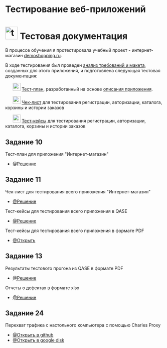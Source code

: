 # Тестирование веб-приложений
# <img width="40" height="40" src="https://img.icons8.com/nolan/96/terms-and-conditions.png" alt="terms-and-conditions"/> Тестовая документация
В процессе обучения я протестировала учебный проект - интернет-магазин [demoshopping.ru](https://qa.demoshopping.ru/). 

В ходе тестирования был проведен [анализ требований и макета](https://docs.google.com/spreadsheets/d/1AWmqBFU4i7uSIB__kxB23_H77kUk-Cy7b0qUGg14ULw/edit?usp=sharing), созданных для этого приложения, и подготовлена следующая тестовая документация:

&nbsp;&nbsp;&nbsp;&nbsp;&nbsp;
<img width="25" height="25" src="https://img.icons8.com/nolan/96/google-docs.png" alt="google-docs"/> [Тест-план](https://docs.google.com/spreadsheets/d/1g9FF8k1fny1X_Kk6vj2HiBU7Auntn2LdtZs-od5P7Rg/edit?usp=sharing), разработанный на основе [описания приложения](https://docs.google.com/document/d/1rTRjPdvvMNsx64m9p_IrM2gAe0uFk7bQxMRniyzaDU0/edit?usp=sharing). 

&nbsp;&nbsp;&nbsp;&nbsp;&nbsp;
<img width="25" height="25" src="https://img.icons8.com/nolan/96/google-docs.png" alt="google-docs"/> [Чек-лист](https://docs.google.com/spreadsheets/d/1KciGpOBABESt9LwOlYmmRTzdWTx-Nj1z1S1INiBTboY/edit?usp=sharing) для тестирования регистрации, авторизации, каталога, корзины и истории заказов

&nbsp;&nbsp;&nbsp;&nbsp;&nbsp;
<img width="25" height="25" src="https://img.icons8.com/nolan/96/google-docs.png" alt="google-docs"/> [Тест-кейсы](https://drive.google.com/file/d/1bvjTcjOUm0AZ9OWZKLLog1Pv8gEJladA/view?usp=sharing) для тестирования регистрации, авторизации, каталога, корзины и истории заказов





## Задание 10
Тест-план для приложения "Интернет-магазин"
- [@Решение](https://docs.google.com/spreadsheets/d/1nW8e5WOhzZizjrDxYJv_n4jwxKM5fJq-LaKYtWIh0vE/edit?usp=sharing)
## Задание 11
Чек-лист для тестирования всего приложения "Интернет-магазин"
- [@Решение](https://docs.google.com/spreadsheets/d/1Encdwvh5uGrdvFM48lNmcgrNIXkxCs5kW2wGyDSlym8/edit?usp=sharing)

Тест-кейсы для тестирования всего приложения в QASE
- [@Решение](https://app.qase.io/project/G9?author=287&suite=174&tab=properties&previewMode=side)
 
Тест-кейсы для тестирования всего приложения в формате PDF
- [@Открыть](https://github.com/NikolaevaAR/web/blob/main/%D0%A2%D0%B5%D1%81%D1%82-%D0%BA%D0%B5%D0%B9%D1%81%D1%8B%20%D0%B4%D0%BB%D1%8F%20%D0%B2%D1%81%D0%B5%D0%B3%D0%BE%20%D0%BF%D1%80%D0%B8%D0%BB%D0%BE%D0%B6%D0%B5%D0%BD%D0%B8%D1%8F.pdf)
  
## Задание 13
Результаты тестового прогона из QASE в формате PDF
- [@Решение](https://github.com/NikolaevaAR/web/blob/main/%D0%A0%D0%B5%D0%B7%D1%83%D0%BB%D1%8C%D1%82%D0%B0%D1%82%D1%8B%20%D1%82%D0%B5%D1%81%D1%82%D0%BE%D0%B2%D0%BE%D0%B3%D0%BE%20%D0%BF%D1%80%D0%BE%D0%B3%D0%BE%D0%BD%D0%B0.pdf)

Отчеты о дефектах в формате xlsx
- [@Решение](https://github.com/NikolaevaAR/web/blob/main/%D0%9E%D1%82%D1%87%D0%B5%D1%82%D1%8B%20%D0%BE%20%D0%B4%D0%B5%D1%84%D0%B5%D0%BA%D1%82%D0%B5.xlsx)

## Задание 24
Перехват трафика с настольного компьютера с помощью Charles Proxy
- [@Открыть в github](https://github.com/NikolaevaAR/web/blob/main/%D0%BF%D0%B5%D1%80%D0%B5%D1%85%D0%B2%D0%B0%D1%82%20%D1%82%D1%80%D0%B0%D1%84%D0%B8%D0%BA%D0%B0.mp4)
- [@Открыть в google disk](https://drive.google.com/file/d/1b87ocB98eKHUYWo5uNq_Iotv__Xpzh1P/view?usp=sharing)


